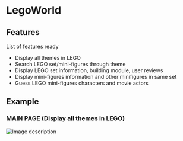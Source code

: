 # LegoWorld

## Features
List of features ready 
* Display all themes in LEGO
* Search LEGO set/mini-figures through theme
* Display LEGO set information, building module, user reviews
* Display mini-figures information and other minifigures in same set
* Guess LEGO mini-figures characters and movie actors

## Example

### MAIN PAGE (Display all themes in LEGO)
![Image description](https://github.com/cit-591/final-project-summer-2019-lu-yixuan/blob/master/process0.JPG)
